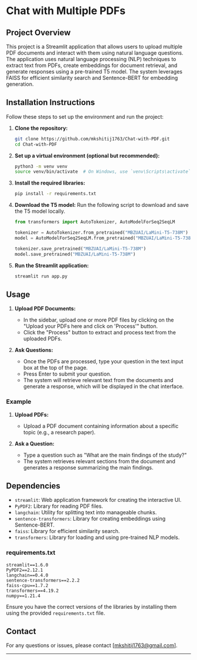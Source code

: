 # Chat with Multiple PDFs

## Project Overview

This project is a Streamlit application that allows users to upload multiple PDF documents and interact with them using natural language questions. The application uses natural language processing (NLP) techniques to extract text from PDFs, create embeddings for document retrieval, and generate responses using a pre-trained T5 model. The system leverages FAISS for efficient similarity search and Sentence-BERT for embedding generation.

## Installation Instructions

Follow these steps to set up the environment and run the project:

1. **Clone the repository:**
    ```bash
    git clone https://github.com/mkshitij1763/Chat-with-PDF.git
    cd Chat-with-PDF
    ```

2. **Set up a virtual environment (optional but recommended):**
    ```bash
    python3 -m venv venv
    source venv/bin/activate  # On Windows, use `venv\Scripts\activate`
    ```

3. **Install the required libraries:**
    ```bash
    pip install -r requirements.txt
    ```

4. **Download the T5 model:**
    Run the following script to download and save the T5 model locally.
    ```python
    from transformers import AutoTokenizer, AutoModelForSeq2SeqLM

    tokenizer = AutoTokenizer.from_pretrained("MBZUAI/LaMini-T5-738M")
    model = AutoModelForSeq2SeqLM.from_pretrained("MBZUAI/LaMini-T5-738M")

    tokenizer.save_pretrained("MBZUAI/LaMini-T5-738M")
    model.save_pretrained("MBZUAI/LaMini-T5-738M")
    ```

5. **Run the Streamlit application:**
    ```bash
    streamlit run app.py
    ```

## Usage

1. **Upload PDF Documents:**
   - In the sidebar, upload one or more PDF files by clicking on the "Upload your PDFs here and click on 'Process'" button.
   - Click the "Process" button to extract and process text from the uploaded PDFs.

2. **Ask Questions:**
   - Once the PDFs are processed, type your question in the text input box at the top of the page.
   - Press Enter to submit your question.
   - The system will retrieve relevant text from the documents and generate a response, which will be displayed in the chat interface.

### Example

1. **Upload PDFs:**
   - Upload a PDF document containing information about a specific topic (e.g., a research paper).

2. **Ask a Question:**
   - Type a question such as "What are the main findings of the study?"
   - The system retrieves relevant sections from the document and generates a response summarizing the main findings.

## Dependencies

- `streamlit`: Web application framework for creating the interactive UI.
- `PyPDF2`: Library for reading PDF files.
- `langchain`: Utility for splitting text into manageable chunks.
- `sentence-transformers`: Library for creating embeddings using Sentence-BERT.
- `faiss`: Library for efficient similarity search.
- `transformers`: Library for loading and using pre-trained NLP models.

### requirements.txt
```text
streamlit==1.6.0
PyPDF2==2.12.1
langchain==0.4.0
sentence-transformers==2.2.2
faiss-cpu==1.7.2
transformers==4.19.2
numpy==1.21.4
```

Ensure you have the correct versions of the libraries by installing them using the provided `requirements.txt` file.

## Contact

For any questions or issues, please contact [mkshitij1763@gmail.com].

---
